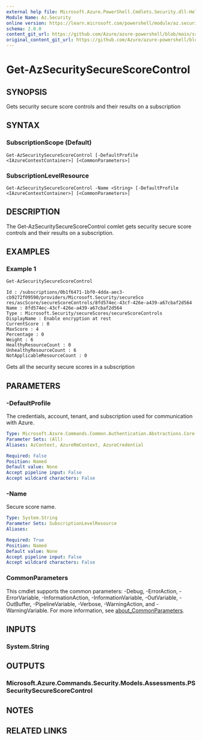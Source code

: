 ```yaml
---
external help file: Microsoft.Azure.PowerShell.Cmdlets.Security.dll-Help.xml
Module Name: Az.Security
online version: https://learn.microsoft.com/powershell/module/az.security/Get-AzSecuritySecureScoreControl
schema: 2.0.0
content_git_url: https://github.com/Azure/azure-powershell/blob/main/src/Security/Security/help/Get-AzSecuritySecureScoreControl.md
original_content_git_url: https://github.com/Azure/azure-powershell/blob/main/src/Security/Security/help/Get-AzSecuritySecureScoreControl.md
---
```


# Get-AzSecuritySecureScoreControl

## SYNOPSIS
Gets security secure score controls and their results on a subscription

## SYNTAX

### SubscriptionScope (Default)
```
Get-AzSecuritySecureScoreControl [-DefaultProfile <IAzureContextContainer>] [<CommonParameters>]
```

### SubscriptionLevelResource
```
Get-AzSecuritySecureScoreControl -Name <String> [-DefaultProfile <IAzureContextContainer>] [<CommonParameters>]
```

## DESCRIPTION
The Get-AzSecuritySecureScoreControl comlet gets security secure score controls and their results on a subscription.

## EXAMPLES

### Example 1
```powershell
Get-AzSecuritySecureScoreControl
```

```output
Id : /subscriptions/0b1f6471-1bf0-4dda-aec3-cb9272f09590/providers/Microsoft.Security/secureSco
res/ascScore/secureScoreControls/8fd574ec-43cf-426e-a439-a67cbaf2d564
Name : 8fd574ec-43cf-426e-a439-a67cbaf2d564
Type : Microsoft.Security/secureScores/secureScoreControls
DisplayName : Enable encryption at rest
CurrentScore : 0
MaxScore : 4
Percentage : 0
Weight : 6
HealthyResourceCount : 0
UnhealthyResourceCount : 6
NotApplicableResourceCount : 0
```

Gets all the security secure scores in a subscription

## PARAMETERS

### -DefaultProfile
The credentials, account, tenant, and subscription used for communication with Azure.

```yaml
Type: Microsoft.Azure.Commands.Common.Authentication.Abstractions.Core.IAzureContextContainer
Parameter Sets: (All)
Aliases: AzContext, AzureRmContext, AzureCredential

Required: False
Position: Named
Default value: None
Accept pipeline input: False
Accept wildcard characters: False
```

### -Name
Secure score name.

```yaml
Type: System.String
Parameter Sets: SubscriptionLevelResource
Aliases:

Required: True
Position: Named
Default value: None
Accept pipeline input: False
Accept wildcard characters: False
```

### CommonParameters
This cmdlet supports the common parameters: -Debug, -ErrorAction, -ErrorVariable, -InformationAction, -InformationVariable, -OutVariable, -OutBuffer, -PipelineVariable, -Verbose, -WarningAction, and -WarningVariable. For more information, see [about_CommonParameters](http://go.microsoft.com/fwlink/?LinkID=113216).

## INPUTS

### System.String

## OUTPUTS

### Microsoft.Azure.Commands.Security.Models.Assessments.PSSecuritySecureScoreControl

## NOTES

## RELATED LINKS
